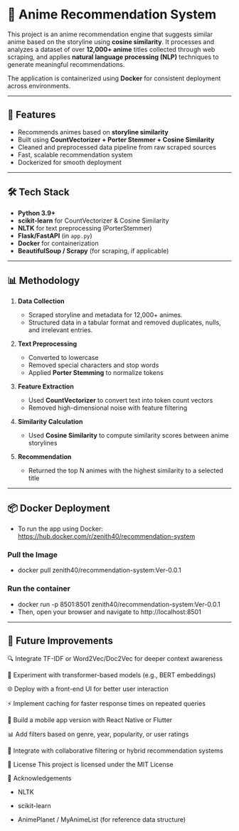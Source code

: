 # 🎌 Anime Recommendation System

This project is an anime recommendation engine that suggests similar anime based on the storyline using **cosine similarity**. It processes and analyzes a dataset of over **12,000+ anime** titles collected through web scraping, and applies **natural language processing (NLP)** techniques to generate meaningful recommendations.

The application is containerized using **Docker** for consistent deployment across environments.

---

## 🚀 Features

- Recommends animes based on **storyline similarity**
- Built using **CountVectorizer + Porter Stemmer + Cosine Similarity**
- Cleaned and preprocessed data pipeline from raw scraped sources
- Fast, scalable recommendation system
- Dockerized for smooth deployment

---

## 🛠 Tech Stack

- **Python 3.9+**
- **scikit-learn** for CountVectorizer & Cosine Similarity
- **NLTK** for text preprocessing (PorterStemmer)
- **Flask/FastAPI** (in `app.py`)
- **Docker** for containerization
- **BeautifulSoup / Scrapy** (for scraping, if applicable)

---

## 📊 Methodology

1. **Data Collection**  
   - Scraped storyline and metadata for 12,000+ animes.
   - Structured data in a tabular format and removed duplicates, nulls, and irrelevant entries.

2. **Text Preprocessing**  
   - Converted to lowercase
   - Removed special characters and stop words
   - Applied **Porter Stemming** to normalize tokens

3. **Feature Extraction**  
   - Used **CountVectorizer** to convert text into token count vectors
   - Removed high-dimensional noise with feature filtering

4. **Similarity Calculation**  
   - Used **Cosine Similarity** to compute similarity scores between anime storylines

5. **Recommendation**  
   - Returned the top N animes with the highest similarity to a selected title

---

## 📦 Docker Deployment

* To run the app using Docker: https://hub.docker.com/r/zenith40/recommendation-system

### Pull the Image
* docker pull zenith40/recommendation-system:Ver-0.0.1

### Run the container
* docker run -p 8501:8501 zenith40/recommendation-system:Ver-0.0.1
* Then, open your browser and navigate to http://localhost:8501

---

## 🌱 Future Improvements
🔍 Integrate TF-IDF or Word2Vec/Doc2Vec for deeper context awareness

🧠 Experiment with transformer-based models (e.g., BERT embeddings)

🌐 Deploy with a front-end UI for better user interaction

⚡ Implement caching for faster response times on repeated queries

📱 Build a mobile app version with React Native or Flutter

📊 Add filters based on genre, year, popularity, or user ratings

👥 Integrate with collaborative filtering or hybrid recommendation systems

📄 License
This project is licensed under the MIT License

🙌 Acknowledgements
* NLTK

* scikit-learn

* AnimePlanet / MyAnimeList (for reference data structure)
